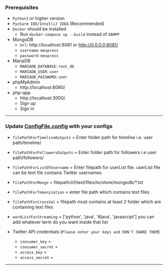 ### Prerequisites

- `Python3` or higher version
- `Pycharm IDE/IntelliJ IDEA` (Recommended)
- `Docker` should be installed
    - Run `docker-compose up --build` instead of `XAMPP`
- MongoDB
    - `Url`: http://localhost:8081 or http://0.0.0.0:8081/
    - `username`: `mexpress`
    - `password`: `mexpress`
- MariaDB
    - `MARIADB_DATABASE`: `root_db`
    - `MARIADB_USER`: `user`
    - `MARIADB_PASSWORD`: `user`
- phpMyAdmin
    - http://localhost:8080/
- php-app
    - http://localhost:3000/
    - Sign up
    - Sign in

---

### Update [ConfigFile.config](data_collection_framework/config/ConfigFile.config) with your configs

- `filePathForTimelineOutputs` = Enter folder path for timeline i.e. user path/timeline/
- `filePathForFollowersOutputs` = Enter folder path for followers i.e user path/followers/
- `filePathForListOfUsername` = Enter filepath for userList file. userList file can be text file contains Twitter
  usernames
- `filePathForMongo` = filepath/of/text/files/to/store/mongodb/*.txt
- `filePathForTokenization` = enter file path which contains text files
- `filePathForCrossVal` = filepath must contains at least 2 folder which are containing text files
- `wordListForStreaming` = ['python', 'java', '#java', 'javascript'] you can add whatever term do you want inside that
  list

- Twitter API credentials (`Please enter your keys and DON'T SHARE THEM`)
    * `consumer_key` =
    * `consumer_secret` =
    * `access_key` =
    * `access_secret` =

---
